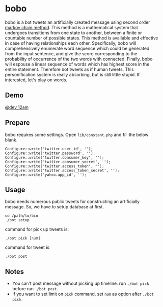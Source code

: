 bobo
====

bobo is a bot tweets an artificially created message using second order 
<a href="http://en.wikipedia.org/wiki/Markov_chain">markov chain method</a>. 
This method is a mathematical system that undergoes transitions from one state to another, 
between a finite or countable number of possible states. This method is available and effective in case of having relationships each other. 
Specifically, bobo will comprehensively enumerate word sequence which could be 
generated from the input sentence, and give the score corresponding to the probability 
of occurrence of the two words with connected. Finally, bobo will espouse a linear sequence of words 
which has highest score in the entire statement. Therefore bot tweets as if human tweets. 
This personification system is really absorbing, but is still little stupid. If interested, let's play on words.

## Demo

<a href="https://twitter.com/dev_12am">@dev_12am</a>

## Prepare

bobo requires some settings. Open `lib/constant.php` and fill the below blank.

    Configure::write('twitter.user_id', '');
    Configure::write('twitter.password', '');
    Configure::write('twitter.consumer_key', '');
    Configure::write('twitter.consumer_secret', '');
    Configure::write('twitter.access_token', '');
    Configure::write('twitter.access_token_secret', '');
    Configure::write('yahoo.app_id', '');

## Usage

bobo needs numerous public tweets for constructing an artificially message. So, we have to setup database at first.

    cd /path/to/bin
    ./bot setup

command for pick up tweets is: 

    ./bot pick [num]

command for tweet is:

    ./bot post

## Notes

* You can't post message without picking up timeline. run `./bot pick` before run `./bot post`.
* If you want to set limit on `pick` command, set `num` as option after `./bot pick`.
